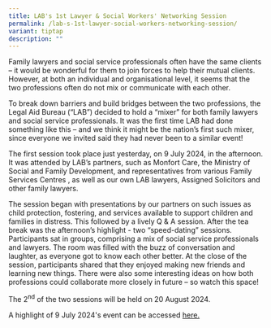 ```yaml
---
title: LAB's 1st Lawyer & Social Workers' Networking Session
permalink: /lab-s-1st-lawyer-social-workers-networking-session/
variant: tiptap
description: ""
---
```

<p>Family lawyers and social service professionals often have the same clients
– it would be wonderful for them to join forces to help their mutual clients.
However, at both an individual and organisational level, it seems that
the two professions often do not mix or communicate with each other.</p>
<p>To break down barriers and build bridges between the two professions,
the Legal Aid Bureau (“LAB”) decided to hold a “mixer” for both family
lawyers and social service professionals. It was the first time LAB had
done something like this – and we think it might be the nation’s first
such mixer, since everyone we invited said they had never been to a similar
event!</p>
<p>The first session took place just yesterday, on 9 July 2024, in the afternoon.
It was attended by LAB’s partners, such as Monfort Care, the Ministry of
Social and Family Development, and representatives from various Family
Services Centres , as well as our own LAB lawyers, Assigned Solicitors
and other family lawyers.</p>
<p>The session began with presentations by our partners on such issues as
child protection, fostering, and services available to support children
and families in distress. This followed by a lively Q &amp; A session.
After the tea break was the afternoon’s highlight - two “speed-dating”
sessions. Participants sat in groups, comprising a mix of social service
professionals and lawyers. The room was filled with the buzz of conversation
and laughter, as everyone got to know each other better. At the close of
the session, participants shared that they enjoyed making new friends and
learning new things. There were also some interesting ideas on how both
professions could collaborate more closely in future – so watch this space!</p>
<p>The 2<sup>nd</sup> of the two sessions will be held on 20 August 2024.</p>
<p>A highlight of 9 July 2024's event can be accessed <a href="https://go.gov.sg/lab66thmixer1" rel="noopener noreferrer nofollow" target="_blank">here.</a>
</p>